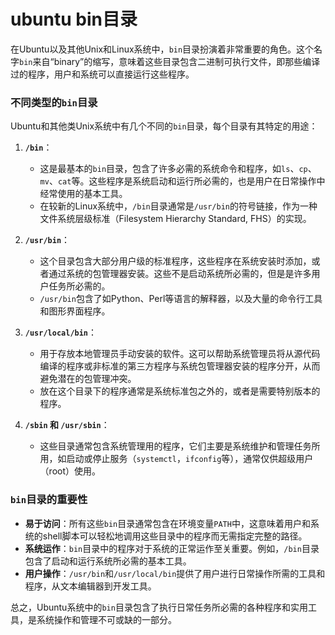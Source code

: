 # ubuntu bin目录

在Ubuntu以及其他Unix和Linux系统中，`bin`目录扮演着非常重要的角色。这个名字`bin`来自“binary”的缩写，意味着这些目录包含二进制可执行文件，即那些编译过的程序，用户和系统可以直接运行这些程序。

### 不同类型的`bin`目录

Ubuntu和其他类Unix系统中有几个不同的`bin`目录，每个目录有其特定的用途：

1. **`/bin`**：
   - 这是最基本的`bin`目录，包含了许多必需的系统命令和程序，如`ls`、`cp`、`mv`、`cat`等。这些程序是系统启动和运行所必需的，也是用户在日常操作中经常使用的基本工具。
   - 在较新的Linux系统中，`/bin`目录通常是`/usr/bin`的符号链接，作为一种文件系统层级标准（Filesystem Hierarchy Standard, FHS）的实现。

2. **`/usr/bin`**：
   - 这个目录包含大部分用户级的标准程序，这些程序在系统安装时添加，或者通过系统的包管理器安装。这些不是启动系统所必需的，但是是许多用户任务所必需的。
   - `/usr/bin`包含了如Python、Perl等语言的解释器，以及大量的命令行工具和图形界面程序。

3. **`/usr/local/bin`**：
   - 用于存放本地管理员手动安装的软件。这可以帮助系统管理员将从源代码编译的程序或非标准的第三方程序与系统包管理器安装的程序分开，从而避免潜在的包管理冲突。
   - 放在这个目录下的程序通常是系统标准包之外的，或者是需要特别版本的程序。

4. **`/sbin` 和 `/usr/sbin`**：
   - 这些目录通常包含系统管理用的程序，它们主要是系统维护和管理任务所用，如启动或停止服务（`systemctl`，`ifconfig`等），通常仅供超级用户（root）使用。

### `bin`目录的重要性

- **易于访问**：所有这些`bin`目录通常包含在环境变量`PATH`中，这意味着用户和系统的shell脚本可以轻松地调用这些目录中的程序而无需指定完整的路径。
- **系统运作**：`bin`目录中的程序对于系统的正常运作至关重要。例如，`/bin`目录包含了启动和运行系统所必需的基本工具。
- **用户操作**：`/usr/bin`和`/usr/local/bin`提供了用户进行日常操作所需的工具和程序，从文本编辑器到开发工具。

总之，Ubuntu系统中的`bin`目录包含了执行日常任务所必需的各种程序和实用工具，是系统操作和管理不可或缺的一部分。